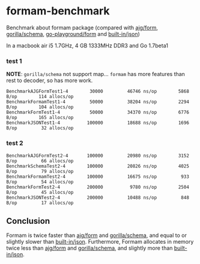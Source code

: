 formam-benchmark
================

Benchmark about formam package (compared with [ajg/form](https://github.com/ajg/form), [gorilla/schema](https://github.com/gorilla/schema), [go-playground/form](github.com/go-playground/form) and [built-in/json](http://golang.org/pkg/encoding/json/))

In a macbook air i5 1.7GHz, 4 GB 1333MHz DDR3 and Go 1.7beta1

### test 1

**NOTE**: `gorilla/schema` not support map... `formam` has more features than rest to decoder, so has more work.

```
BenchmarkAJGFormTest1-4   	   30000	     46746 ns/op	    5868 B/op	     114 allocs/op
BenchmarkFormamTest1-4    	   50000	     38204 ns/op	    2294 B/op	     104 allocs/op
BenchmarkFormTest1-4      	   50000	     34370 ns/op	    6776 B/op	     165 allocs/op
BenchmarkJSONTest1-4      	  100000	     18688 ns/op	    1696 B/op	      32 allocs/op
```

### test 2

```
BenchmarkAJGFormTest2-4   	  100000	     20980 ns/op	    3152 B/op	      66 allocs/op
BenchmarkSchemaTest2-4    	  100000	     20826 ns/op	    4025 B/op	      79 allocs/op
BenchmarkFormamTest2-4    	  100000	     16675 ns/op	     933 B/op	      54 allocs/op
BenchmarkFormTest2-4      	  200000	      9780 ns/op	    2504 B/op	      45 allocs/op
BenchmarkJSONTest2-4      	  200000	     10488 ns/op	     848 B/op	      17 allocs/op
```

Conclusion
----------

Formam is twice faster than [ajg/form](https://github.com/ajg/form) and [gorilla/schema](https://github.com/gorilla/schema), and equal to or slightly slower than [built-in/json](http://golang.org/pkg/encoding/json/).
Furthermore, Formam allocates in memory twice less than [ajg/form](https://github.com/ajg/form) and [gorilla/schema](https://github.com/gorilla/schema), and slightly more than [built-in/json](http://golang.org/pkg/encoding/json/).
